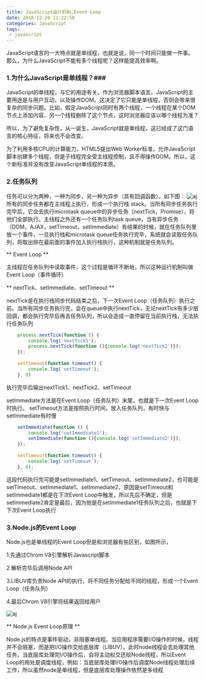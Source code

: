 ```yaml
---
title: JavaScript运行机制,Event Loop
date: 2018-12-26 11:22:58
categories: JavaScript
tags: 
 - javascript
---
```

JavaScript语言的一大特点就是单线程，也就是说，同一个时间只能做一件事。那么，为什么JavaScript不能有多个线程呢？这样能提高效率啊。<!--more-->

### 1.为什么JavaScript是单线程？###
JavaScript的单线程，与它的用途有关。作为浏览器脚本语言，JavaScript的主要用途是与用户互动，以及操作DOM。这决定了它只能是单线程，否则会带来很复杂的同步问题。比如，假定JavaScript同时有两个线程，一个线程在某个DOM节点上添加内容，另一个线程删除了这个节点，这时浏览器应该以哪个线程为准？

所以，为了避免复杂性，从一诞生，JavaScript就是单线程，这已经成了这门语言的核心特征，将来也不会改变。

为了利用多核CPU的计算能力，HTML5提出Web Worker标准，允许JavaScript脚本创建多个线程，但是子线程完全受主线程控制，且不得操作DOM。所以，这个新标准并没有改变JavaScript单线程的本质。

### 2.任务队列 ###
任务可以分为两种，一种为同步，另一种为异步（具有回调函数）。如下图：
![aj](/images/task.png)
所有的同步任务都在主线程上执行，形成一个执行栈 stack。当所有同步任务执行完毕后，它会去执行microtask queue中的异步任务（nextTick，Promise），将他们全部执行。主线程之外还有一个任务队列task queue，当有异步任务（DOM，AJAX，setTimeout，setImmediate）有结果的时候，就在任务队列里放一个事件，一旦执行栈和microtask queue任务执行完毕，系统就会读取任务队列，将取出排在最前面的事件加入执行栈执行，这种机制就是任务队列。

** Event Loop **

主线程在任务队列中读取事件，这个过程是循环不断地，所以这种运行机制叫做Event Loop（事件循环）

** nextTick、setImmediate、setTimeout **

nextTick是在执行栈同步代码结束之后，下一次Event Loop（任务队列）执行之前。当所有同步任务执行完，会在queue中执行nextTick，无论nextTick有多少层回调，都会执行完毕后再去任务队列，所以会造成一直停留在当前执行栈，无法执行任务队列

``` js
	process.nextTick(function () {
	    console.log('nextTick1');
	    process.nextTick(function (){console.log('nextTick2')});
	});
		  
	setTimeout(function timeout() {
	    console.log('setTimeout');
	}, 0)
```
执行完毕后输出nextTick1、nextTick2、setTimeout

setImmediate方法是在Event Loop（任务队列）末尾，也就是下一次Event Loop时执行。
setTimeout方法是按照执行时间，放入任务队列，有时快与setImmediate有时慢

``` js
	setImmediate(function () {
	    console.log('setImmediate1');
	    setImmediate(function (){console.log('setImmediate2')});
	});
	  
	setTimeout(function timeout() {
	    console.log('setTimeout');
	}, 0);
```
这段代码执行完可能是setImmediate1、setTimeout、setImmediate2，也可能是setTimeout、setImmediate1、setImmediate2，原因是setTimeout和setImmediate1都是在下次Event Loop中触发，所以先后不确定，但是setImmediate2肯定是最后，因为他是在setImmediate1任务队列之后，也就是下下次Event Loop执行

### 3.Node.js的Event Loop ###

Node.js也是单线程的Event Loop但是和浏览器有些区别，如图所示，

1.先通过Chrom V8引擎解析Javascript脚本

2.解析完毕后调用Node API

3.LIBUV库负责Node API的执行，将不同任务分配给不同的线程，形成一个Event Loop（任务队列）

4.最后Chrom V8引擎将结果返回给用户

![aj](/images/node.png)

** Node.js Event Loop原理 **

Node.js的特点是事件驱动，非阻塞单线程。当应用程序需要I/O操作的时候，线程并不会阻塞，而是把I/O操作交给底层库（LIBUV）。此时node线程会去处理其他任务，当底层库处理完I/O操作后，会将主动权交还给Node线程，所以Event Loop的用处是调度线程，例如：当底层库处理I/O操作后调度Node线程处理后续工作，所以虽然node是单线程，但是底层库处理操作依然是多线程